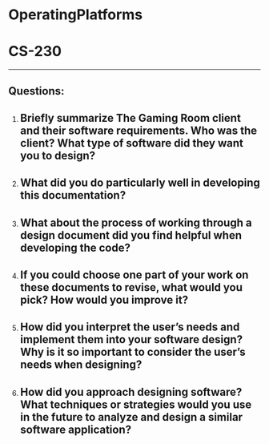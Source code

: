 # OperatingPlatforms
# CS-230

----------
Questions:
----------

1. Briefly summarize The Gaming Room client and their software requirements. Who was the client? What type of software did they want you to design?
   -

2. What did you do particularly well in developing this documentation?
   -

3. What about the process of working through a design document did you find helpful when developing the code?
   -

4. If you could choose one part of your work on these documents to revise, what would you pick? How would you improve it?
   -

5. How did you interpret the user’s needs and implement them into your software design? Why is it so important to consider the user’s needs when designing?
   -

6. How did you approach designing software? What techniques or strategies would you use in the future to analyze and design a similar software application?
   -

   
